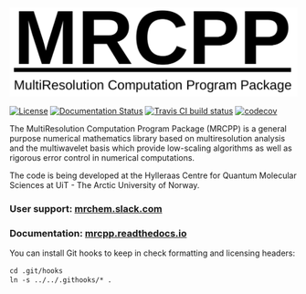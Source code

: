 ![MRCPP logo](https://github.com/MRChemSoft/mrcpp/raw/master/doc/gfx/logo.png)

[![License](https://img.shields.io/badge/license-%20LGPLv3-blue.svg)](../master/LICENSE)
[![Documentation Status](https://readthedocs.org/projects/mrcpp/badge/?version=latest)](http://mrcpp.readthedocs.io/en/latest/?badge=latest)
[![Travis CI build status](https://travis-ci.org/MRChemSoft/mrcpp.svg?branch=master)](https://travis-ci.org/MRChemSoft/mrcpp)
[![codecov](https://codecov.io/gh/MRChemSoft/mrcpp/branch/master/graph/badge.svg)](https://codecov.io/gh/MRChemSoft/mrcpp)

The MultiResolution Computation Program Package (MRCPP) is a general
purpose numerical mathematics library based on multiresolution analysis
and the multiwavelet basis which provide low-scaling algorithms as well
as rigorous error control in numerical computations.

The code is being developed at the Hylleraas Centre for Quantum Molecular
Sciences at UiT - The Arctic University of Norway.

### User support: [mrchem.slack.com](https://join.slack.com/t/mrchem/shared_invite/enQtNTI3MjMzNjM0NTk0LWNkODZjNTMwYmM4NmRmODExMjQzMDc3NThlMzNmNmIyNWQwM2YwOGY0OWY4NmNmNzE4ZmM2NzgxYzUzNDg3NDM)
### Documentation: [mrcpp.readthedocs.io](http://mrcpp.readthedocs.io)
 
You can install Git hooks to keep in check formatting and licensing headers:

```
cd .git/hooks
ln -s ../../.githooks/* .
```


